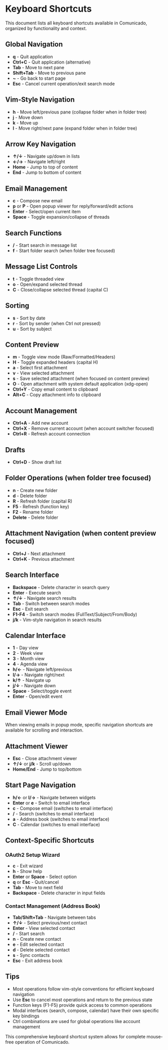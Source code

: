 # Keyboard Shortcuts

This document lists all keyboard shortcuts available in Comunicado, organized by functionality and context.

## Global Navigation
- **q** - Quit application  
- **Ctrl+C** - Quit application (alternative)
- **Tab** - Move to next pane
- **Shift+Tab** - Move to previous pane
- **~** - Go back to start page
- **Esc** - Cancel current operation/exit search mode

## Vim-Style Navigation
- **h** - Move left/previous pane (collapse folder when in folder tree)
- **j** - Move down
- **k** - Move up  
- **l** - Move right/next pane (expand folder when in folder tree)

## Arrow Key Navigation
- **↑/↓** - Navigate up/down in lists
- **←/→** - Navigate left/right
- **Home** - Jump to top of content
- **End** - Jump to bottom of content

## Email Management
- **c** - Compose new email
- **p** or **P** - Open popup viewer for reply/forward/edit actions
- **Enter** - Select/open current item
- **Space** - Toggle expansion/collapse of threads

## Search Functions
- **/** - Start search in message list
- **f** - Start folder search (when folder tree focused)

## Message List Controls
- **t** - Toggle threaded view
- **o** - Open/expand selected thread
- **C** - Close/collapse selected thread (capital C)

## Sorting
- **s** - Sort by date
- **r** - Sort by sender (when Ctrl not pressed)
- **u** - Sort by subject

## Content Preview
- **m** - Toggle view mode (Raw/Formatted/Headers)
- **H** - Toggle expanded headers (capital H)
- **a** - Select first attachment
- **v** - View selected attachment
- **s** - Save selected attachment (when focused on content preview)
- **O** - Open attachment with system default application (xdg-open)
- **Ctrl+Y** - Copy email content to clipboard
- **Alt+C** - Copy attachment info to clipboard

## Account Management
- **Ctrl+A** - Add new account
- **Ctrl+X** - Remove current account (when account switcher focused)
- **Ctrl+R** - Refresh account connection

## Drafts
- **Ctrl+D** - Show draft list

## Folder Operations (when folder tree focused)
- **n** - Create new folder
- **d** - Delete folder
- **R** - Refresh folder (capital R)
- **F5** - Refresh (function key)
- **F2** - Rename folder
- **Delete** - Delete folder

## Attachment Navigation (when content preview focused)
- **Ctrl+J** - Next attachment
- **Ctrl+K** - Previous attachment

## Search Interface
- **Backspace** - Delete character in search query
- **Enter** - Execute search
- **↑/↓** - Navigate search results
- **Tab** - Switch between search modes
- **Esc** - Exit search
- **F1-F4** - Switch search modes (FullText/Subject/From/Body)
- **j/k** - Vim-style navigation in search results

## Calendar Interface
- **1** - Day view
- **2** - Week view  
- **3** - Month view
- **4** - Agenda view
- **h/←** - Navigate left/previous
- **l/→** - Navigate right/next
- **k/↑** - Navigate up
- **j/↓** - Navigate down
- **Space** - Select/toggle event
- **Enter** - Open/edit event

## Email Viewer Mode
When viewing emails in popup mode, specific navigation shortcuts are available for scrolling and interaction.

## Attachment Viewer
- **Esc** - Close attachment viewer
- **↑/↓** or **j/k** - Scroll up/down
- **Home/End** - Jump to top/bottom

## Start Page Navigation
- **h/←** or **l/→** - Navigate between widgets
- **Enter** or **e** - Switch to email interface
- **c** - Compose email (switches to email interface)
- **/** - Search (switches to email interface)
- **a** - Address book (switches to email interface)
- **C** - Calendar (switches to email interface)

## Context-Specific Shortcuts

### OAuth2 Setup Wizard
- **c** - Exit wizard
- **h** - Show help
- **Enter** or **Space** - Select option
- **q** or **Esc** - Quit/cancel
- **Tab** - Move to next field
- **Backspace** - Delete character in input fields

### Contact Management (Address Book)
- **Tab/Shift+Tab** - Navigate between tabs
- **↑/↓** - Select previous/next contact
- **Enter** - View selected contact
- **/** - Start search
- **n** - Create new contact
- **e** - Edit selected contact
- **d** - Delete selected contact
- **s** - Sync contacts
- **Esc** - Exit address book

## Tips
- Most operations follow vim-style conventions for efficient keyboard navigation
- Use **Esc** to cancel most operations and return to the previous state
- Function keys (F1-F5) provide quick access to common operations
- Modal interfaces (search, compose, calendar) have their own specific key bindings
- Ctrl combinations are used for global operations like account management

This comprehensive keyboard shortcut system allows for complete mouse-free operation of Comunicado.